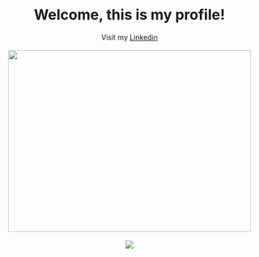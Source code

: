 <div align="center">
 <h1>Welcome, this is my profile!</h1>
 <span font-size="14px">Visit my <a target="_blank" href="https://www.linkedin.com/in/luiz-toquetto/">Linkedin</a></span><br/><br/>
 <img height="360" width="480" src="https://cdn.pixabay.com/photo/2018/09/24/08/31/pixel-cells-3699334_960_720.png" />
</div>

<div align="center">
  <br/><img src="https://github-readme-stats.vercel.app/api/top-langs/?username=luiztoquetto&layout=compact&theme=default" />
</div>
